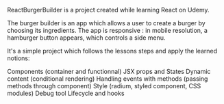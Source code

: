 ReactBurgerBuilder is a project created while learning React on Udemy.

The burger builder is an app which allows a user to create a burger by choosing its ingredients. The app is responsive : in mobile resolution, a hamburger button appears, which controls a side menu.

It's a simple project which follows the lessons steps and apply the learned notions:

Components (container and functionnal)
JSX
props and States
Dynamic content (conditional rendering)
Handling events with methods (passing methods through component)
Style (radium, styled component, CSS modules)
Debug tool
Lifecycle and hooks